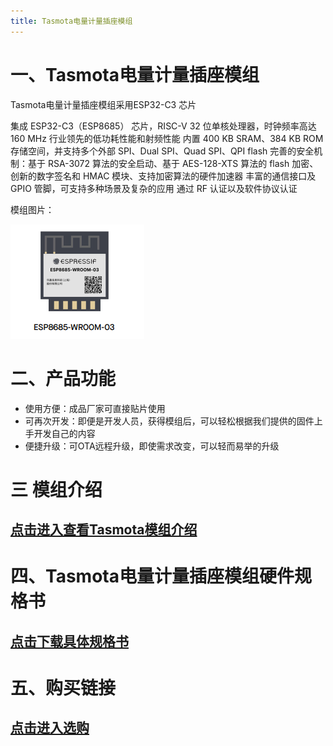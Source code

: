 ```yaml
---
title: Tasmota电量计量插座模组
---
```



# 一、Tasmota电量计量插座模组
Tasmota电量计量插座模组采用ESP32-C3 芯片

集成 ESP32-C3（ESP8685） 芯片，RISC-V 32 位单核处理器，时钟频率高达 160 MHz
行业领先的低功耗性能和射频性能
内置 400 KB SRAM、384 KB ROM 存储空间，并支持多个外部 SPI、Dual SPI、Quad SPI、QPI flash
完善的安全机制：基于 RSA-3072 算法的安全启动、基于 AES-128-XTS 算法的 flash 加密、创新的数字签名和 HMAC 模块、支持加密算法的硬件加速器
丰富的通信接口及 GPIO 管脚，可支持多种场景及复杂的应用
通过 RF 认证以及软件协议认证

模组图片：

![esp32c3图片](/assets/images/matter/8685-03.png)

# 二、产品功能

- 使用方便：成品厂家可直接贴片使用
- 可再次开发：即便是开发人员，获得模组后，可以轻松根据我们提供的固件上手开发自己的内容
- 便捷升级：可OTA远程升级，即使需求改变，可以轻而易举的升级


#  三 模组介绍
## [点击进入查看Tasmota模组介绍](../../services_support/tasmota/WB02A-8685H4V1_datasheet.md)

# 四、Tasmota电量计量插座模组硬件规格书
## [点击下载具体规格书](../../download/tasmota/socket_datasheet.md)

# 五、购买链接
## [点击进入选购](../../buy_sample/tasmota/socket.md)